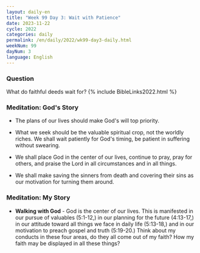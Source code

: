 ```yaml
---
layout: daily-en
title: "Week 99 Day 3: Wait with Patience"
date: 2023-11-22
cycle: 2022
categories: daily
permalink: /en/daily/2022/wk99-day3-daily.html
weekNum: 99
dayNum: 3
language: English
---
```


### Question     
What do faithful deeds wait for?
{% include BibleLinks2022.html %} 

### Meditation: God's Story   
+ The plans of our lives should make God's will top priority. 

+ What we seek should be the valuable spiritual crop, not the worldly riches. We shall wait patiently for God's timing, be patient in suffering without swearing. 

+ We shall place God in the center of our lives, continue to pray, pray for others, and praise the Lord in all circumstances and in all things. 

+ We shall make saving the sinners from death and covering their sins as our motivation for turning them around. 

### Meditation: My Story   
+ **Walking with God** - God is the center of our lives. This is manifested in our pursue of valuables (5:1-12,) in our planning for the future (4:13-17,) in our attitude toward all things we face in daily life (5:13-18,) and in our motivation to preach gospel and truth (5:19-20.) Think about my conducts in these four areas, do they all come out of my faith? How my faith may be displayed in all these things? 
